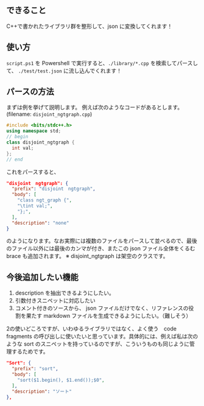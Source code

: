 ## できること
C++で書かれたライブラリ群を整形して、json に変換してくれます！

## 使い方
`script.ps1` を Powershell で実行すると、`./library/*.cpp` を検索してパースして、 `./test/test.json` に流し込んでくれます！


## パースの方法

まずは例を挙げて説明します。
例えば次のようなコードがあるとします。(filename: `disjoint_ngtgraph.cpp`)


```cpp
#include <bits/stdc++.h>
using namespace std;
// begin
class disjoint_ngtgraph {
  int val;
};
// end
```

これをパースすると、

```json
"disjoint　ngtgraph": {
  "prefix": "disjoint　ngtgraph",
  "body": [
    "class ngt_graph {",
    "\tint val;",
    "};",
  ],
  "description": "none"
}
```
のようになります。なお実際には複数のファイルをパースして並べるので、最後のファイル以外には最後のカンマが付き、またこの json ファイル全体をくるむ brace も追加されます。
※ disjoint_ngtgraph は架空のクラスです。

## 今後追加したい機能
1. description を抽出できるようにしたい。
2. 引数付きスニペットに対応したい
3. コメント付きのソースから、 json ファイルだけでなく、リファレンスの役割を果たす markdown ファイルを生成できるようにしたい。（難しそう）

2の使いどころですが、いわゆるライブラリではなく、よく使う　code fragments の呼び出しに使いたいと思っています。具体的には、例えば私は次のような sort のスニペットを持っているのですが、こういうものも同じように管理するためです。

```json
"Sort": {
  "prefix": "sort",
  "body": [
    "sort($1.begin(), $1.end());$0",
  ],
  "description": "ソート"
},
```